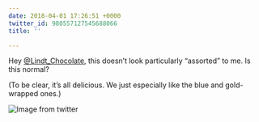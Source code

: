 ```yaml
---
date: 2018-04-01 17:26:51 +0000
twitter_id: 980557127545688066
title: ''

---
```

Hey [@Lindt_Chocolate](https://twitter.com/Lindt_Chocolate), this doesn’t look particularly “assorted” to me. Is this normal?

(To be clear, it’s all delicious. We just especially like the blue and gold-wrapped ones.)

![Image from twitter](/static/DZujgAZXUAAGoQv.jpg)
